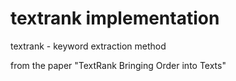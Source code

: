 # textrank implementation
textrank - keyword extraction method 

from the paper "TextRank Bringing Order into Texts"
